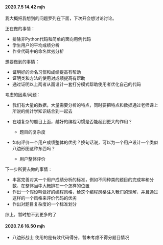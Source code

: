 #### 2020.7.5 14.42 mjh

我大概把我想到的问题罗列在下面，下次开会想讨论讨论。

正在做的事情：

* 排除非Python代码和简单的面向用例代码
* 学生用户的平均成绩分析
* 作业代码中的命名优劣分析



想要做到的事情：

* 证明好的命名习惯和成绩提高有帮助
* 证明类和方法的使用对成绩提高有帮助
* 通过证明以上两者从而设计一套打分模式帮助使用者优化自己的代码



考虑的因素/问题：

* 我们有大量的数据，大量需要分析的特点，同时要把特点和数据通过老师课上所说的统计学知识结合到一起去

* 在越复杂的题目上面，越好的编程习惯是否能起到更大的作用？
  * 题目的复杂度
* 如何评价一个用户成绩整体的优劣？换句话说，可以为一个用户设计一个类似八边形图这种东西吗？
  * 用户整体评价



下一步所要去做的事情：

* 丰富完善对某一个用户成绩分析的标准，例如不同种类的题目的完成率和分数、在整体当中大概排在一个怎样的位置
* 作出一个假设叫做好的编程风格，给这个编程风格注入我们的理解，并且通过这样的一个风格来评价代码的优劣
* 作出对题目复杂度的一个标准划分



综上，暂时想不到更多的了



#### 2020.7.6 16.50 mjh

* 八边形战士 使用的是有效代码得分，暂未考虑不得分题目情况